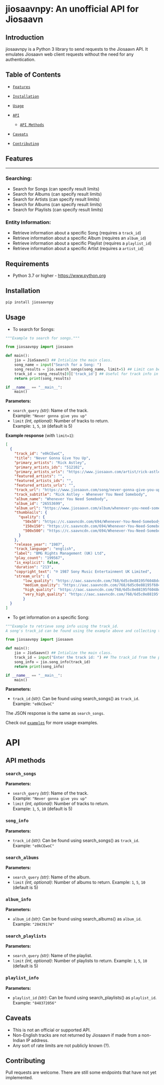 # jiosaavnpy: An unofficial API for Jiosaavn

## Introduction

jiosaavnpy is a Python 3 library to send requests to the Jiosaavn API.
It emulates Jiosaavn web client requests without the need for any authentication.

## Table of Contents

* [`Features`](#features)
* [`Installation`](#installation)
* [`Usage`](#usage)

* [`API`](#api)

  * [`API Methods`](#api-methods)

* [`Caveats`](#caveats)
* [`Contributing`](#contributing)


## Features
--------

### Searching:

* Search for Songs (can specify result limits)
* Search for Albums (can specify result limits)
* Search for Artists (can specify result limits)
* Search for Albums (can specify result limits)
* Search for Playlists (can specify result limits)

### Entity Information:

* Retrieve information about a specific Song (requires a `track_id`)
* Retrieve information about a specific Album (requires an `album_id`)
* Retrieve information about a specific Playlist (requires a `playlist_id`)
* Retrieve information about a specific Artist (requires a `artist_id`)

## Requirements

- Python 3.7 or higher - https://www.python.org

## Installation

```sh
pip install jiosaavnpy
```

## Usage

- To search for Songs:

```python
"""Example to search for songs."""

from jiosaavnpy import jiosaavn

def main():
    jio = JioSaavn() ## Intialize the main class.
    song_name = input("Search for a Song: ")
    song_results = jio.search_songs(song_name, limit=5) ## Limit can be set to any int, defaults to 5 if not provided.
    track_id = song_results[0]['track_id'] ## Useful for track info in example below.
    return print(song_results)

if __name__ == "__main__":
    main()
```

**Parameters:**

- `search_query` *(str)*: Name of the track.  
  Example: `"Never gonna give you up"`
- `limit` *(int, optional)*: Number of tracks to return.  
  Example: `1`, `5`, `10` (default is 5)

**Example response** (with `limit=1`):

```json
[
  {
    "track_id": "e0kCEwoC",
    "title": "Never Gonna Give You Up",
    "primary_artists": "Rick Astley",
    "primary_artists_ids": "512102",
    "primary_artists_urls": "https://www.jiosaavn.com/artist/rick-astley-/tgLD-55V-uc_",
    "featured_artists": "",
    "featured_artists_ids": "",
    "featured_artists_urls": "",
    "track_url": "https://www.jiosaavn.com/song/never-gonna-give-you-up/FVgAcjFHWHA",
    "track_subtitle": "Rick Astley - Whenever You Need Somebody",
    "album_name": "Whenever You Need Somebody",
    "album_id": "26553699",
    "album_url": "https://www.jiosaavn.com/album/whenever-you-need-somebody/Tr67aKPn6fU_",
    "thumbnails": {
      "quality": {
        "50x50": "https://c.saavncdn.com/694/Whenever-You-Need-Somebody-English-1987-20210329114358-50x50.jpg",
        "150x150": "https://c.saavncdn.com/694/Whenever-You-Need-Somebody-English-1987-20210329114358-150x150.jpg",
        "500x500": "https://c.saavncdn.com/694/Whenever-You-Need-Somebody-English-1987-20210329114358-500x500.jpg"
      }
    },
    "release_year": "1987",
    "track_language": "english",
    "label": "BMG Rights Management (UK) Ltd",
    "play_count": "199567",
    "is_explicit": false,
    "duration": "213",
    "copyright_text": "℗ 1987 Sony Music Entertainment UK Limited",
    "stream_urls": {
        "low_quality": "https://aac.saavncdn.com/768/6d5c0e88195f6048dc7e78a06eafde0d_48.mp4",
        "medium_quality": "https://aac.saavncdn.com/768/6d5c0e88195f6048dc7e78a06eafde0d_96.mp4",
        "high_quality": "https://aac.saavncdn.com/768/6d5c0e88195f6048dc7e78a06eafde0d_160.mp4",
        "very_high_quality": "https://aac.saavncdn.com/768/6d5c0e88195f6048dc7e78a06eafde0d_320.mp4"
        }
  }
]
```

- To get information on a specific Song:

```python
"""Example to retrieve song info using the track_id.
A song's track_id can be found using the example above and collecting the track_id from the JSON result."""

from jiosaavnpy import jiosaavn

def main():
    jio = JioSaavn() ## Intialize the main class.
    track_id = input("Enter the track id: ") ## The track_id from the previous example
    song_info = jio.song_info(track_id) 
    return print(song_info)

if __name__ == "__main__":
    main()
```

**Parameters:**

- `track_id` *(str)*: Can be found using search_songs() as `track_id`.  
  Example: `"e0kCEwoC"`

The JSON response is the same as `search_songs`.

Check out [`examples`](https://github.com/ZingyTomato/JiosaavnPy/tree/main/examples) for more usage examples.

# API

## API methods

### `search_songs`

**Parameters:**

- `search_query` *(str)*: Name of the track.  
  Example: `"Never gonna give you up"`
- `limit` *(int, optional)*: Number of tracks to return.  
  Example: `1`, `5`, `10` (default is 5)

### `song_info`

**Parameters:**

- `track_id` *(str)*: Can be found using search_songs() as `track_id`.  
  Example: `"e0kCEwoC"`

### `search_albums`

**Parameters:**

- `search_query` *(str)*: Name of the album.
- `limit` *(int, optional)*: Number of albums to return. 
  Example: `1`, `5`, `10` (default is 5)

### `album_info`

**Parameters:**

- `album_id` *(str)*: Can be found using search_albums() as `album_id`.  
  Example: `"28439174"`

### `search_playlists`

**Parameters:**

- `search_query` *(str)*: Name of the playlist.
- `limit` *(int, optional)*: Number of playlists to return. 
  Example: `1`, `5`, `10` (default is 5)

### `playlist_info`

**Parameters:**

- `playlist_id` *(str)*: Can be found using search_playlists() as `playlist_id`.  
  Example: `"848372056"`

## Caveats

* This is not an official or supported API.
* Non-English tracks are not returned by Jiosaavn if made from a non-Indian IP address.
* Any sort of rate limits are not publicly known (?).

## Contributing

Pull requests are welcome. There are still some endpoints that have not yet implemented.